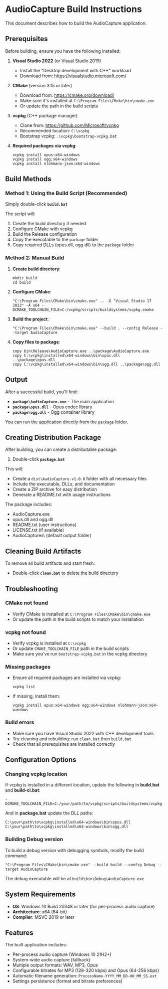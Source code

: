 # AudioCapture Build Instructions

This document describes how to build the AudioCapture application.

## Prerequisites

Before building, ensure you have the following installed:

1. **Visual Studio 2022** (or Visual Studio 2019)
   - Install the "Desktop development with C++" workload
   - Download from: https://visualstudio.microsoft.com/

2. **CMake** (version 3.15 or later)
   - Download from: https://cmake.org/download/
   - Make sure it's installed at `C:\Program Files\CMake\bin\cmake.exe`
   - Or update the path in the build scripts

3. **vcpkg** (C++ package manager)
   - Clone from: https://github.com/Microsoft/vcpkg
   - Recommended location: `C:\vcpkg`
   - Bootstrap vcpkg: `.\vcpkg\bootstrap-vcpkg.bat`

4. **Required packages via vcpkg**:
   ```batch
   vcpkg install opus:x64-windows
   vcpkg install ogg:x64-windows
   vcpkg install nlohmann-json:x64-windows
   ```

## Build Methods

### Method 1: Using the Build Script (Recommended)

Simply double-click **`build.bat`**

The script will:
1. Create the build directory if needed
2. Configure CMake with vcpkg
3. Build the Release configuration
4. Copy the executable to the `package` folder
5. Copy required DLLs (opus.dll, ogg.dll) to the `package` folder

### Method 2: Manual Build

1. **Create build directory**:
   ```batch
   mkdir build
   cd build
   ```

2. **Configure CMake**:
   ```batch
   "C:\Program Files\CMake\bin\cmake.exe" .. -G "Visual Studio 17 2022" -A x64 -DCMAKE_TOOLCHAIN_FILE=C:/vcpkg/scripts/buildsystems/vcpkg.cmake
   ```

3. **Build the project**:
   ```batch
   "C:\Program Files\CMake\bin\cmake.exe" --build . --config Release --target AudioCapture
   ```

4. **Copy files to package**:
   ```batch
   copy bin\Release\AudioCapture.exe ..\package\AudioCapture.exe
   copy C:\vcpkg\installed\x64-windows\bin\opus.dll ..\package\opus.dll
   copy C:\vcpkg\installed\x64-windows\bin\ogg.dll ..\package\ogg.dll
   ```

## Output

After a successful build, you'll find:

- **`package\AudioCapture.exe`** - The main application
- **`package\opus.dll`** - Opus codec library
- **`package\ogg.dll`** - Ogg container library

You can run the application directly from the `package` folder.

## Creating Distribution Package

After building, you can create a distributable package:

1. Double-click **`package.bat`**

This will:
- Create a `dist\AudioCapture-v1.0.0` folder with all necessary files
- Include the executable, DLLs, and documentation
- Create a ZIP archive for easy distribution
- Generate a README.txt with usage instructions

The package includes:
- AudioCapture.exe
- opus.dll and ogg.dll
- README.txt (user instructions)
- LICENSE.txt (if available)
- AudioCaptures\ (default output folder)

## Cleaning Build Artifacts

To remove all build artifacts and start fresh:

- Double-click **`clean.bat`** to delete the build directory

## Troubleshooting

### CMake not found
- Verify CMake is installed at `C:\Program Files\CMake\bin\cmake.exe`
- Or update the path in the build scripts to match your installation

### vcpkg not found
- Verify vcpkg is installed at `C:\vcpkg`
- Or update `CMAKE_TOOLCHAIN_FILE` path in the build scripts
- Make sure you've run `bootstrap-vcpkg.bat` in the vcpkg directory

### Missing packages
- Ensure all required packages are installed via vcpkg:
  ```batch
  vcpkg list
  ```
- If missing, install them:
  ```batch
  vcpkg install opus:x64-windows ogg:x64-windows nlohmann-json:x64-windows
  ```

### Build errors
- Make sure you have Visual Studio 2022 with C++ development tools
- Try cleaning and rebuilding: run `clean.bat` then `build.bat`
- Check that all prerequisites are installed correctly

## Configuration Options

### Changing vcpkg location
If vcpkg is installed in a different location, update the following in **build.bat** and **build-ci.bat**:

```batch
-DCMAKE_TOOLCHAIN_FILE=C:/your/path/to/vcpkg/scripts/buildsystems/vcpkg.cmake
```

And in **package.bat** update the DLL paths:
```batch
C:\your\path\to\vcpkg\installed\x64-windows\bin\opus.dll
C:\your\path\to\vcpkg\installed\x64-windows\bin\ogg.dll
```

### Building Debug version

To build a debug version with debugging symbols, modify the build command:

```batch
"C:\Program Files\CMake\bin\cmake.exe" --build build --config Debug --target AudioCapture
```

The debug executable will be at `build\bin\Debug\AudioCapture.exe`

## System Requirements

- **OS**: Windows 10 Build 20348 or later (for per-process audio capture)
- **Architecture**: x64 (64-bit)
- **Compiler**: MSVC 2019 or later

## Features

The built application includes:
- Per-process audio capture (Windows 10 21H2+)
- System-wide audio capture (fallback)
- Multiple output formats: WAV, MP3, Opus
- Configurable bitrates for MP3 (128-320 kbps) and Opus (64-256 kbps)
- Automatic filename generation: `ProcessName-YYYY_MM_DD-HH_MM_SS.ext`
- Settings persistence (format and bitrate preferences)
